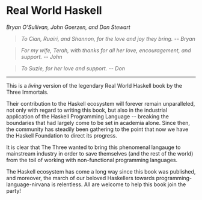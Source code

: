 # Real World Haskell

_Bryan O'Sullivan, John Goerzen, and Don Stewart_

> _To Cian, Ruairi, and Shannon, for the love and joy they bring. -- Bryan_

> _For my wife, Terah, with thanks for all her love, encouragement, and support. -- John_

> _To Suzie, for her love and support. -- Don_

-----

This is a _living_ version of the legendary Real World Haskell book by the
Three Immortals.

Their contribution to the Haskell ecosystem will forever remain unparalleled,
not only with regard to writing this book, but also in the industrial
application of the Haskell Programming Language -- breaking the boundaries that
had largely come to be set in academia alone. Since then, the community has
steadily been gathering to the point that now we have the Haskell Foundation to
direct its progress.

It is clear that The Three wanted to bring this phenomenal langauge to
mainstream industry in order to save themselves (and the rest of the world) from
the toil of working with non-functional programming languages.

The Haskell ecosystem has come a long way since this book was
published, and moreover, the march of our beloved Haskellers towards
programming-language-nirvana is relentless. All are welcome to help this book
join the party!

